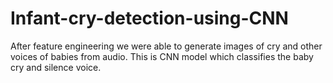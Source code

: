 # Infant-cry-detection-using-CNN
After feature engineering we were able to generate images of cry and other voices of babies from audio. This is CNN model which classifies the baby cry and silence voice.
